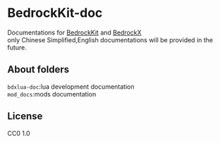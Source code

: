 # BedrockKit-doc
Documentations for [BedrockKit](https://github.com/Sysca11/BedrockKit) and [BedrockX](https://github.com/Sysca11/BedrockKit)  
only Chinese Simplified,English documentations will be provided in the future.
## About folders
`bdxlua-doc`:lua development documentation  
`mod_docs`:mods documentation
## License
CC0 1.0